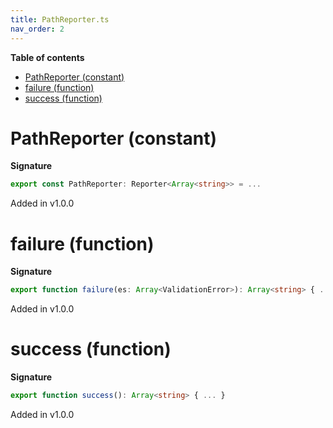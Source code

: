 ```yaml
---
title: PathReporter.ts
nav_order: 2
---
```


**Table of contents**

- [PathReporter (constant)](#pathreporter-constant)
- [failure (function)](#failure-function)
- [success (function)](#success-function)

# PathReporter (constant)

**Signature**

```ts
export const PathReporter: Reporter<Array<string>> = ...
```

Added in v1.0.0

# failure (function)

**Signature**

```ts
export function failure(es: Array<ValidationError>): Array<string> { ... }
```

Added in v1.0.0

# success (function)

**Signature**

```ts
export function success(): Array<string> { ... }
```

Added in v1.0.0
